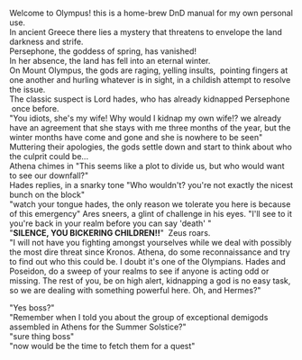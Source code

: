 Welcome to Olympus! this is a home-brew DnD manual for my own personal use.  
In ancient Greece there lies a mystery that threatens to envelope the land darkness and strife.  
Persephone, the goddess of spring, has vanished!  
In her absence, the land has fell into an eternal winter.  
On Mount Olympus, the gods are raging, yelling insults,  pointing fingers at one another and hurling whatever is in sight, in a childish attempt to resolve the issue.  
The classic suspect is Lord hades, who has already kidnapped Persephone  once before.  
"You idiots, she's my wife! Why would I kidnap my own wife!? we already have an agreement that she stays with me three months of the year, but the winter months have come and gone and she is nowhere to be seen"  
Muttering their apologies, the gods settle down and start to think about who the culprit could be...  
Athena chimes in "This seems like a plot to divide us, but who would want to see our downfall?"  
Hades replies, in a snarky tone "Who wouldn't? you're not exactly the nicest bunch on the block"  
"watch your tongue hades, the only reason we tolerate you here is because of this emergency" Ares sneers, a glint of challenge in his eyes. "I'll see to it you're back in your realm before you can say 'death' "  
"**SILENCE, YOU BICKERING CHILDREN!!**"  Zeus roars.  
"I will not have you fighting amongst yourselves while we deal with possibly the most dire threat since Kronos. Athena, do some reconnaissance and try to find out who this could be. I doubt it's one of the Olympians. Hades and Poseidon, do a sweep of your realms to see if anyone is acting odd or missing. The rest of you, be on high alert, kidnapping a god is no easy task, so we are dealing with something powerful here. Oh, and Hermes?"  
  
"Yes boss?"  
"Remember when I told you about the group of exceptional demigods assembled in Athens for the Summer Solstice?"  
"sure thing boss"  
"now would be the time to fetch them for a quest"